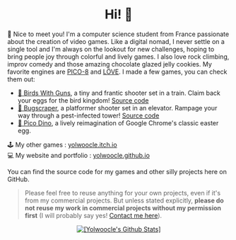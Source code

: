 <div align="center">
  <h1>Hi! 👋</h1>
</div>

🌵 Nice to meet you! I'm a computer science student from France passionate about the creation of video games. Like a digital nomad, I never settle on a single tool and I'm always on the lookout for new challenges, hoping to bring people joy through colorful and lively games. I also love rock climbing, improv comedy and those amazing chocolate glazed jelly cookies.
My favorite engines are [PICO-8](https://pico8.com/) and [LÖVE](https://love2d.org/). I made a few games, you can check them out:  
* [🦆 Birds With Guns](https://yolwoocle.itch.io/birds-with-guns/), a tiny and frantic shooter set in a train. Claim back your eggs for the bird kingdom! [Source code](https://github.com/Yolwoocle/birds_with_guns)
* [🐞 Bugscraper](https://yolwoocle.itch.io/bugscraper/), a platformer shooter set in an elevator. Rampage your way through a pest-infected tower! [Source code](https://github.com/Yolwoocle/bugscraper)
* [🦖 Pico Dino](https://yolwoocle.itch.io/pico-dino), a lively reimagination of Google Chrome's classic easter egg.  


🕹 My other games : [yolwoocle.itch.io](https://yolwoocle.itch.io)  
💻 My website and portfolio : [yolwoocle.github.io](https://yolwoocle.github.io/)

You can find the source code for my games and other silly projects here on GitHub.   
> Please feel free to reuse anything for your own projects, even if it's from my commercial projects. But unless stated explicitly, **please do not reuse my work in commercial projects without my permission first** (I will probably say yes! [Contact me here](https://yolwoocle.github.io/aboutme.html)).  

<div align="center">
    <a href="https://github.com/anuraghazra/github-readme-stats">
        <img src="https://github-readme-stats.vercel.app/api?username=Yolwoocle&show_icons=true&include_all_commits=true&count_private=true&hide_border=true&theme=dark" alt="[Yolwoocle's Github Stats]">
    </a>
</div>

<!--[![if you see this, it probably means something is not working](https://github-readme-stats.vercel.app/api/top-langs/?username=Yolwoocle&langs_count=4&hide_border=true&theme=dark&langs_count=9)](https://github.com/anuraghazra/github-readme-stats)-->
  

<!--[![if you see this, it probably means something is not working](https://github-readme-stats.vercel.app/api?username=Yolwoocle&show_icons=true&include_all_commits=true&count_private=true&hide_border=true&bg_color=0d1117&title_color=58a6ff&text_color=8b949e&icon_color=8b949e)](https://github.com/anuraghazra/github-readme-stats)
[![if you see this, it probably means something is not working](https://github-readme-stats.vercel.app/api/top-langs/?username=Yolwoocle&langs_count=4&layout=compact&hide_border=true&bg_color=0d1117&title_color=58a6ff&text_color=8b949e&icon_color=8b949e)](https://github.com/anuraghazra/github-readme-stats)-->
